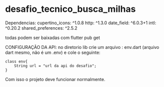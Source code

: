 # desafio_tecnico_busca_milhas

Dependencias: 
  cupertino_icons: ^1.0.8
  http: ^1.3.0
  date_field: ^6.0.3+1
  intl: ^0.20.2
  shared_preferences: ^2.5.2

todas podem ser baixadas com flutter pub get



CONFIGURAÇÃO DA API:
    no diretorio lib crie um arquivo : env.dart (arquivo dart mesmo, não é um .env)
    e cole o seguinte:
    
    class env{
        String url = "url da api do desafio";
    }

Com isso o projeto deve funcionar normalmente.
